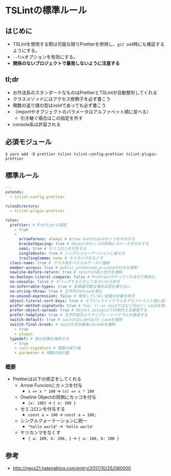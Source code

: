 # TSLintの標準ルール

## はじめに

* TSLintを使用する際は可能な限りPrettierを併用し、`git add`時にも検証するようにする。
* `--fix`オプションを有効にする。
* **関係のないプロジェクトで暴発しないように注意する**

## tl;dr

* お作法系のスタンダードなものはPrettierとTSLintが自動整形してくれる
* クラスメソッドにはアクセス修飾子を必ず書こう
* 関数の返り値の型はvoidであっても必ず書こう
* （importやオブジェクトのパラメータはアルファベット順に並べる）
  - 引き継ぐ場合はこの指定を外す
* console系は許容される

## 必須モジュール

```
$ yarn add -D prettier tslint tslint-config-prettier tslint-plugin-prettier
```

## 標準ルール

```yaml
---
extends:
  - tslint-config-prettier

rulesDirectory:
  - tslint-plugin-prettier

rules:
  prettier: # Prettierの設定
    - true
    -
      arrowParens: always # Arrow Functionのカッコを付与する
      bracketSpacing: true # Objectのカッコの両側にスペースを付与する
      semi: true # セミコロンを付与する
      singleQuote: true # シングルクォーテーションに揃える
      trailingComma: none # ケツカンマをなくす
  class-name: true # クラス名をパスカルケースに強制
  member-access: true # public,protected,privateの付与を強制
  newline-before-return: true # returnの前に改行を強制
  no-boolean-literal-compare: false # Prettierがやってくれるので無効化
  no-console: false # デバッグするときにうるさいから許可
  no-inferrable-types: true # 型推論可能な場合は型を書かない
  no-string-throw: true # 文字列のthrowを禁止
  no-unused-expression: false # 使用していない変数の定義を許可
  object-literal-sort-keys: true # オブジェクトリテラルをアルファベット順に並べる
  prefer-method-signature: true # foo: () => voidではなくfoo(): voidを推奨する
  prefer-object-spread: true # Object.assignより分割代入を推奨する
  prefer-template: true # 文字列結合よりテンプレートリテラルを推奨する
  switch-default: true # switch文にdefault caseを強制
  switch-final-break: # switch文の最後にbreakを強制
    - true
    - always
  typedef: # 型の定義を強制する
    - true
    - call-signature # 関数の戻り値
    - parameter # 関数の仮引数
```

### 概要

* Prettierは以下の修正をしてくれる
  - Arrow Funcionにカッコを付与
    + `x => x * 100` → `(x) => x * 100`
  - Oneline Objectの両側にカッコを付与
    + `{x: 100}` → `{ x: 100 }`
  - セミコロンを付与する
    + `const a = 100` → `const a = 100;`
  - シングルクォーテーションに統一
    + `"hello world"` → `'hello world'`
  - ケツカンマをなくす
    + `{ a: 100, b: 200, }` → `{ a: 100, b: 200 }`

## 参考

* http://neos21.hatenablog.com/entry/2017/10/25/080000
